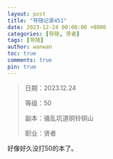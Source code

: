 ```yaml
---
layout: post
title: "导随记录451"
date: 2023-12-24 00:00:00 +0800
categories: [导随, 贤者]
tags: [导随]
author: wanwan
toc: true
comments: true
pin: true
---
```

> 日期：2023.12.24
>
> 等级：50
>
> 副本：骚乱坑道铜铃铜山
>
> 职业：贤者

好像好久没打50的本了。